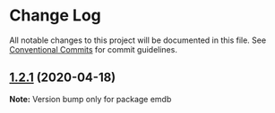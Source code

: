 # Change Log

All notable changes to this project will be documented in this file.
See [Conventional Commits](https://conventionalcommits.org) for commit guidelines.

## [1.2.1](https://github.com/cheminfo/molecular-formula/compare/emdb@1.2.0...emdb@1.2.1) (2020-04-18)

**Note:** Version bump only for package emdb
